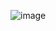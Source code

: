 

![image](https://user-images.githubusercontent.com/104504666/236631570-6e16f61f-cd80-4e8f-a9fe-11f9ce5a4f9d.png)
